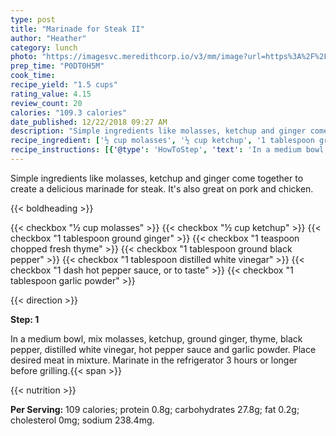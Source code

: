 ```yaml
---
type: post
title: "Marinade for Steak II"
author: "Heather"
category: lunch
photo: "https://imagesvc.meredithcorp.io/v3/mm/image?url=https%3A%2F%2Fimages.media-allrecipes.com%2Fuserphotos%2F288750.jpg"
prep_time: "P0DT0H5M"
cook_time: 
recipe_yield: "1.5 cups"
rating_value: 4.15
review_count: 20
calories: "109.3 calories"
date_published: 12/22/2018 09:27 AM
description: "Simple ingredients like molasses, ketchup and ginger come together to create a delicious marinade for steak. It's also great on pork and chicken."
recipe_ingredient: ['½ cup molasses', '½ cup ketchup', '1 tablespoon ground ginger', '1 teaspoon chopped fresh thyme', '1 tablespoon ground black pepper', '1 tablespoon distilled white vinegar', '1 dash hot pepper sauce, or to taste', '1 tablespoon garlic powder']
recipe_instructions: [{'@type': 'HowToStep', 'text': 'In a medium bowl, mix molasses, ketchup, ground ginger, thyme, black pepper, distilled white vinegar, hot pepper sauce and garlic powder. Place desired meat in mixture. Marinate in the refrigerator 3 hours or longer before grilling.\n'}]
---
```


Simple ingredients like molasses, ketchup and ginger come together to create a delicious marinade for steak. It's also great on pork and chicken. 

{{< boldheading >}}

{{< checkbox "½ cup molasses" >}}
{{< checkbox "½ cup ketchup" >}}
{{< checkbox "1 tablespoon ground ginger" >}}
{{< checkbox "1 teaspoon chopped fresh thyme" >}}
{{< checkbox "1 tablespoon ground black pepper" >}}
{{< checkbox "1 tablespoon distilled white vinegar" >}}
{{< checkbox "1 dash hot pepper sauce, or to taste" >}}
{{< checkbox "1 tablespoon garlic powder" >}}


{{< direction >}}

**Step: 1**

In a medium bowl, mix molasses, ketchup, ground ginger, thyme, black pepper, distilled white vinegar, hot pepper sauce and garlic powder. Place desired meat in mixture. Marinate in the refrigerator 3 hours or longer before grilling.{{< span >}}

{{< nutrition >}}

**Per Serving:** 109 calories; protein 0.8g; carbohydrates 27.8g; fat 0.2g; cholesterol 0mg; sodium 238.4mg.